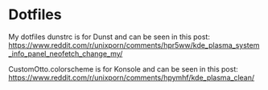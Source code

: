 # Dotfiles
My dotfiles
dunstrc is for Dunst and can be seen in this post: https://www.reddit.com/r/unixporn/comments/hpr5ww/kde_plasma_system_info_panel_neofetch_change_my/

CustomOtto.colorscheme is for Konsole and can be seen in this post: https://www.reddit.com/r/unixporn/comments/hpymhf/kde_plasma_clean/
